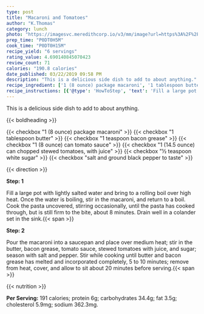 ```yaml
---
type: post
title: "Macaroni and Tomatoes"
author: "K.Thomas"
category: lunch
photo: "https://imagesvc.meredithcorp.io/v3/mm/image?url=https%3A%2F%2Fimages.media-allrecipes.com%2Fuserphotos%2F4549990.jpg"
prep_time: "P0DT0H5M"
cook_time: "P0DT0H15M"
recipe_yield: "6 servings"
rating_value: 4.690140845070423
review_count: 71
calories: "190.8 calories"
date_published: 03/22/2019 09:58 PM
description: "This is a delicious side dish to add to about anything."
recipe_ingredient: ['1 (8 ounce) package macaroni', '1 tablespoon butter', '1 teaspoon bacon grease', '1 (8 ounce) can tomato sauce', '1 (14.5 ounce) can chopped stewed tomatoes, with juice', '½ teaspoon white sugar', 'salt and ground black pepper to taste']
recipe_instructions: [{'@type': 'HowToStep', 'text': 'Fill a large pot with lightly salted water and bring to a rolling boil over high heat. Once the water is boiling, stir in the macaroni, and return to a boil. Cook the pasta uncovered, stirring occasionally, until the pasta has cooked through, but is still firm to the bite, about 8 minutes. Drain well in a colander set in the sink.\n'}, {'@type': 'HowToStep', 'text': 'Pour the macaroni into a saucepan and place over medium heat; stir in the butter, bacon grease, tomato sauce, stewed tomatoes with juice, and sugar; season with salt and pepper. Stir while cooking until butter and bacon grease has melted and incorporated completely, 5 to 10 minutes; remove from heat, cover, and allow to sit about 20 minutes before serving.\n'}]
---
```


This is a delicious side dish to add to about anything. 

{{< boldheading >}}

{{< checkbox "1 (8 ounce) package macaroni" >}}
{{< checkbox "1 tablespoon butter" >}}
{{< checkbox "1 teaspoon bacon grease" >}}
{{< checkbox "1 (8 ounce) can tomato sauce" >}}
{{< checkbox "1 (14.5 ounce) can chopped stewed tomatoes, with juice" >}}
{{< checkbox "½ teaspoon white sugar" >}}
{{< checkbox "salt and ground black pepper to taste" >}}


{{< direction >}}

**Step: 1**

Fill a large pot with lightly salted water and bring to a rolling boil over high heat. Once the water is boiling, stir in the macaroni, and return to a boil. Cook the pasta uncovered, stirring occasionally, until the pasta has cooked through, but is still firm to the bite, about 8 minutes. Drain well in a colander set in the sink.{{< span >}}

**Step: 2**

Pour the macaroni into a saucepan and place over medium heat; stir in the butter, bacon grease, tomato sauce, stewed tomatoes with juice, and sugar; season with salt and pepper. Stir while cooking until butter and bacon grease has melted and incorporated completely, 5 to 10 minutes; remove from heat, cover, and allow to sit about 20 minutes before serving.{{< span >}}

{{< nutrition >}}

**Per Serving:** 191 calories; protein 6g; carbohydrates 34.4g; fat 3.5g; cholesterol 5.9mg; sodium 362.3mg.